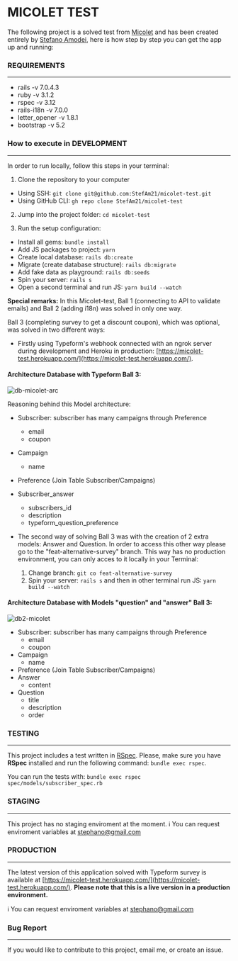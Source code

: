 # MICOLET TEST
The following project is a solved test from [Micolet](https://github.com/ecommerce-ventures/Micolet-Coding-challenge/blob/main/micolet-challenge-en.md) and has been created entirely by [Stefano Amodei](https://www.linkedin.com/in/stefano-amodei/), here is how step by step you can get the app up and running:

### REQUIREMENTS
---

- rails -v 7.0.4.3
- ruby -v 3.1.2
- rspec -v 3.12
- rails-i18n -v 7.0.0
- letter_opener -v 1.8.1
- bootstrap -v 5.2


### How to execute in DEVELOPMENT
---
In order to run locally, follow this steps in your terminal:

1. Clone the repository to your computer
  - Using SSH: `git clone git@github.com:StefAm21/micolet-test.git`
  - Using GitHub CLI: `gh repo clone StefAm21/micolet-test`

2. Jump into the project folder: `cd micolet-test`

3. Run the setup configuration:
  - Install all gems: `bundle install`
  - Add JS packages to project: `yarn`
  - Create local database: `rails db:create`
  - Migrate (create database structure): `rails db:migrate`
  - Add fake data as playground: `rails db:seeds`
  - Spin your server: `rails s`
  - Open a second terminal and run JS: `yarn build --watch`

**Special remarks:**
In this Micolet-test, Ball 1 (connecting to API to validate emails) and Ball 2 (adding i18n) was solved in only one way.

Ball 3 (completing survey to get a discount coupon), which was optional, was solved in two different ways:
- Firstly using Typeform's webhook connected with an ngrok server during development and Heroku in production: [https://micolet-test.herokuapp.com/](https://micolet-test.herokuapp.com/).

#### Architecture Database with Typeform Ball 3:
![db-micolet-arc](https://github.com/StefAm21/micolet-test/assets/80965786/1d093150-6357-40d5-81d5-4562df9a201f)

Reasoning behind this Model architecture:
- Subscriber: subscriber has many campaigns through Preference
  - email
  - coupon
- Campaign
  - name
- Preference (Join Table Subscriber/Campaigns)
- Subscriber_answer
  - subscribers_id
  - description
  - typeform_question_preference

- The second way of solving Ball 3 was with the creation of 2 extra models: Answer and Question.
In order to access this other way please go to the "feat-alternative-survey" branch. This way has no production environment, you can only acces to it locally in your Terminal:
  1. Change branch: `git co feat-alternative-survey`
  2. Spin your server: `rails s` and then in other terminal run JS: `yarn build --watch`

#### Architecture Database with Models "question" and "answer" Ball 3:
![db2-micolet](https://github.com/StefAm21/micolet-test/assets/80965786/b16064ea-455a-4669-a2bc-30b31f51b823)

- Subscriber: subscriber has many campaigns through Preference
  - email
  - coupon
- Campaign
  - name
- Preference (Join Table Subscriber/Campaigns)
- Answer
  - content
- Question
  - title
  - description
  - order

### TESTING
---
This project includes a test written in [RSpec](https://github.com/rspec/rspec-rails). Please, make sure you have **RSpec** installed and run the following command: `bundle exec rspec`.

You can run the tests with: `bundle exec rspec spec/models/subscriber_spec.rb`

### STAGING
---
This project has no staging enviroment at the moment.
ℹ️ You can request enviroment variables at stephano@gmail.com

### PRODUCTION
---
The latest version of this application solved with Typeform survey is available at [https://micolet-test.herokuapp.com/](https://micolet-test.herokuapp.com/). **Please note that this is a live version in a production environment.**

ℹ️ You can request enviroment variables at stephano@gmail.com


### Bug Report
---
If you would like to contribute to this project, email me, or create an issue.
